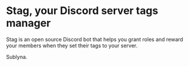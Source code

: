 # Stag, your Discord server tags manager

Stag is an open source Discord bot that helps you grant roles and reward your members when they set their tags to your server.


Sublyna.
